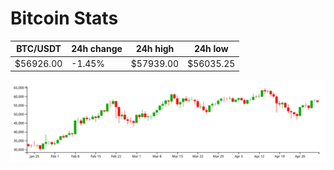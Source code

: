 # Bitcoin Stats

BTC/USDT|24h change|24h high|24h low|
|---|---|---|---|
|$56926.00|-1.45%|$57939.00|$56035.25|

<img src="./chart.svg">
